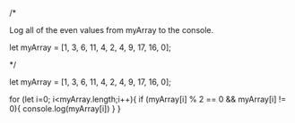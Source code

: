/*

Log all of the even values from myArray to the console.

let myArray = [1, 3, 6, 11, 4, 2,
               4, 9, 17, 16, 0];

*/

let myArray = [1, 3, 6, 11, 4, 2,
  4, 9, 17, 16, 0];


for (let i=0; i<myArray.length;i++){
  if (myArray[i] % 2 == 0 && myArray[i] != 0){
    console.log(myArray[i])
  }
}